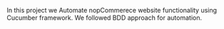 
In this project we Automate nopCommerece website functionality using Cucumber framework. We followed BDD approach for automation. 
